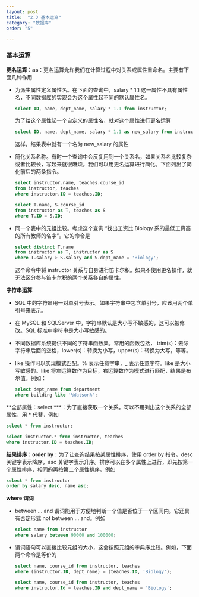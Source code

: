```yaml
---
layout: post
title:  "2.3 基本运算"
category: "数据库"
order: "5"

---
```


### 基本运算

**更名运算：as**：更名运算允许我们在计算过程中对关系或属性重命名。主要有下面几种作用

- 为派生属性定义属性名。在下面的查询中，salary * 1.1 这一属性不具有属性名，不同数据库的实现会为这个属性起不同的默认属性名。

  ```sql
  select ID, name, dept_name, salary * 1.1 from instructor;
  ```

  为了给这个属性起一个自定义的属性名，就对这个属性进行更名运算

  ```sql
  select ID, name, dept_name, salary * 1.1 as new_salary from instructor;
  ```

  这样，结果表中就有一个名为 new_salary 的属性

- 简化关系名称。有时一个查询中会反复用到一个关系名，如果关系名比较复杂或者比较长，写起来就很麻烦。我们可以用更名运算进行简化。下面列出了简化前后的两条指令。

  ```sql
  select instructor.name, teaches.course_id
  from instructor, teaches
  where instructor.ID = teaches.ID;
  
  select T.name, S.course_id
  from instructor as T, teaches as S
  where T.ID = S.ID;
  ```

- 同一个表中的元组比较。考虑这个查询 “找出工资比 Biology 系的最低工资高的所有教师的名字”。它的命令是

  ```sql
  select distinct T.name
  from instructor as T, instructor as S
  where T.salary > S.salary and S.dept_name = 'Biology';
  ```

  这个命令中将 instructor 关系与自身进行笛卡尔积。如果不使用更名操作，就无法区分参与笛卡尔积的两个关系各自的属性。

**字符串运算**

- SQL 中的字符串用一对单引号表示。如果字符串中包含单引号，应该用两个单引号来表示。

- 在 MySQL 和 SQLServer 中，字符串默认是大小写不敏感的，这可以被修改。SQL 标准中字符串是大小写敏感的。

- 不同数据库系统提供不同的字符串函数集。常用的函数包括， trim(s)：去除字符串后面的空格，lower(s)：转换为小写，upper(s)：转换为大写，等等。

- like 操作可以实现模式匹配。% 表示任意字串，_ 表示任意字符。like 是大小写敏感的。like 将左运算数作为目标，右运算数作为模式进行匹配，结果是布尔值。例如：

  ```sql
  select dept_name from department
  where building like '%Watson%';
  ```

**全部属性：select ***：为了直接获取一个关系，可以不用列出这个关系的全部属性，用 * 代替，例如

```sql
select * from instructor;

select instructor.* from instructor, teaches
where instructor.ID = teaches.ID;
```

**结果排序：order by**：为了让查询结果按某属性排序，使用 order by 指令。desc 关键字表示降序，asc 关键字表示升序。排序可以在多个属性上进行，即先按第一个属性排序，相同的再按第二个属性排序。例如

```sql
select * from instructor
order by salary desc, name asc;
```

**where 谓词**

- between ... and 谓词能用于方便地判断一个值是否位于一个区间内。它还具有否定形式 not between ... and。例如

  ```sql
  select name from instructor
  where salary between 90000 and 100000;
  ```

- 谓词语句可以直接比较元组的大小，这会按照元组的字典序比较。例如，下面两个命令是等价的

  ```sql
  select name, course_id from instructor, teaches
  where (instructor.ID, dept_name) = (teaches.ID, 'Biology');
  
  select name, course_id from instructor, teaches
  where instructor.Id = teaches.ID and dept_name = 'Biology';
  ```